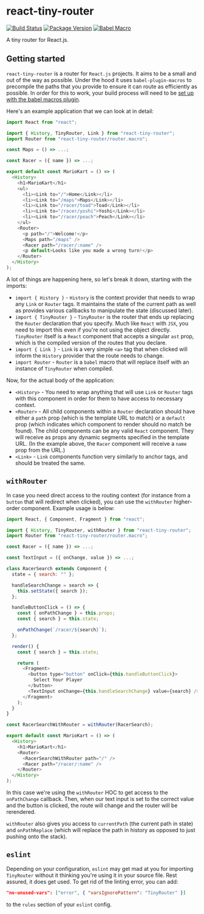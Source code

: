 # react-tiny-router

[![Build Status](https://travis-ci.com/CultureHQ/react-tiny-router.svg?branch=master)](https://travis-ci.com/CultureHQ/react-tiny-router)
[![Package Version](https://img.shields.io/npm/v/react-tiny-router.svg)](https://www.npmjs.com/package/react-tiny-router)
[![Babel Macro](https://img.shields.io/badge/babel--macro-%F0%9F%8E%A3-f5da55.svg?style=flat-square)](https://github.com/kentcdodds/babel-plugin-macros)

A tiny router for React.js.

## Getting started

`react-tiny-router` is a router for `React.js` projects. It aims to be a small and out of the way as possible. Under the hood it uses `babel-plugin-macros` to precompile the paths that you provide to ensure it can route as efficiently as possible. In order for this to work, your build process will need to be [set up with the babel macros plugin](https://github.com/kentcdodds/babel-plugin-macros/blob/master/other/docs/user.md).

Here's an example application that we can look at in detail:

```javascript
import React from "react";

import { History, TinyRouter, Link } from "react-tiny-router";
import Router from "react-tiny-router/router.macro";

const Maps = () => ...;

const Racer = ({ name }) => ...;

export default const MarioKart = () => (
  <History>
    <h1>MarioKart</h1>
    <ul>
      <li><Link to="/">Home</Link></li>
      <li><Link to="/maps">Maps</Link></li>
      <li><Link to="/racer/toad">Toad</Link></li>
      <li><Link to="/racer/yoshi">Yoshi</Link></li>
      <li><Link to="/racer/peach">Peach</Link></li>
    </ul>
    <Router>
      <p path="/">Welcome!</p>
      <Maps path="/maps" />
      <Racer path="/racer/:name" />
      <p default>Looks like you made a wrong turn!</p>
    </Router>
  </History>
);
```

A lot of things are happening here, so let's break it down, starting with the imports:

* `import { History }` - `History` is the context provider that needs to wrap any `Link` or `Router` tags. It maintains the state of the current path as well as provides various callbacks to manipulate the state (discussed later).
* `import { TinyRouter }` - `TinyRouter` is the router that ends up replacing the `Router` declaration that you specify. Much like `React` with `JSX`, you need to import this even if you're not using the object directly. `TinyRouter` itself is a `React` component that accepts a singular `ast` prop, which is the compiled version of the routes that you declare.
* `import { Link }` - `Link` is a very simple `<a>` tag that when clicked will inform the `History` provider that the route needs to change.
* `import Router` - `Router` is a `babel` macro that will replace itself with an instance of `TinyRouter` when compiled.

Now, for the actual body of the application:

* `<History>` - You need to wrap anything that will use `Link` or `Router` tags with this component in order for them to have access to necessary context.
* `<Router>` - All child components within a `Router` declaration should have either a `path` prop (which is the template URL to match) or a `default` prop (which indicates which component to render should no match be found). The child components can be any valid `React` component. They will receive as props any dynamic segments specified in the template URL. (In the example above, the `Racer` component will receive a `name` prop from the URL.)
* `<Link>` - `Link` components function very similarly to anchor tags, and should be treated the same.

## `withRouter`

In case you need direct access to the routing context (for instance from a `button` that will redirect when clicked), you can use the `withRouter` higher-order component. Example usage is below:

```javascript
import React, { Component, Fragment } from "react";

import { History, TinyRouter, withRouter } from "react-tiny-router";
import Router from "react-tiny-router/router.macro";

const Racer = ({ name }) => ...;

const TextInput = ({ onChange, value }) => ...;

class RacerSearch extends Component {
  state = { search: "" };

  handleSearchChange = search => {
    this.setState({ search });
  };

  handleButtonClick = () => {
    const { onPathChange } = this.props;
    const { search } = this.state;

    onPathChange(`/racer/${search}`);
  };

  render() {
    const { search } = this.state;

    return (
      <Fragment>
        <button type="button" onClick={this.handleButtonClick}>
          Select Your Player
        </button>
        <TextInput onChange={this.handleSearchChange} value={search} />
      </Fragment>
    );
  }
}

const RacerSearchWithRouter = withRouter(RacerSearch);

export default const MarioKart = () => (
  <History>
    <h1>MarioKart</h1>
    <Router>
      <RacerSearchWithRouter path="/" />
      <Racer path="/racer/:name" />
    </Router>
  </History>
);
```

In this case we're using the `withRouter` HOC to get access to the `onPathChange` callback. Then, when our text input is set to the correct value and the button is clicked, the route will change and the router will be rerendered.

`withRouter` also gives you access to `currentPath` (the current path in state) and `onPathReplace` (which will replace the path in history as opposed to just pushing onto the stack).

## `eslint`

Depending on your configuration, `eslint` may get mad at you for importing `TinyRouter` without it thinking you're using it in your source file. Rest assured, it does get used. To get rid of the linting error, you can add:

```json
"no-unused-vars": ["error", { "varsIgnorePattern": "TinyRouter" }]
```

to the `rules` section of your `eslint` config.
